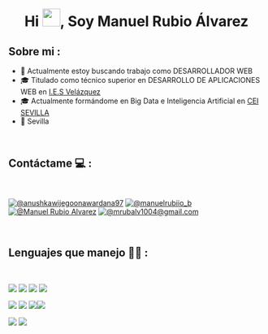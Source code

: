 <h1 align="center">Hi <img src="https://media.giphy.com/media/hvRJCLFzcasrR4ia7z/giphy.gif" width="35">, Soy Manuel Rubio Álvarez</h1>


## Sobre mi :

- 🏢 Actualmente estoy buscando trabajo como DESARROLLADOR WEB
- 🎓 Titulado como técnico superior en DESARROLLO DE APLICACIONES WEB en [I.E.S Velázquez](https://iesvelazquez.org/)
- 🎓 Actualmente formándome en Big Data e Inteligencia Artificial en [CEI SEVILLA](https://cei.es/campus-sevilla/)
- 🏡 Sevilla

<br>

## Contáctame 💻 :

<br>

[![@anushkawijegoonawardana97](https://img.icons8.com/fluency/48/000000/instagram-new.png "@manuelrubiio_b")](https://www.instagram.com/manuelrubiio_b/) [![@manuelrubiio_b](https://img.icons8.com/fluency/48/000000/linkedin.png "@manuel-rubio-álvarez-894378268")](https://www.linkedin.com/in/manuel-rubio-álvarez-894378268/) [![@Manuel Rubio Alvarez](https://img.icons8.com/fluency/48/000000/phone-disconnected.png "@685695363")](tel:685695363) [![@mrubalv1004@gmail.com](https://img.icons8.com/fluency/48/000000/apple-mail.png "@mrubalv1004@gmail.com")](mrubalv1004@gmail.com)

<br>

## Lenguajes que manejo 🧑‍💻 :

<br>

<img src="https://img.icons8.com/color/48/000000/html-5--v1.png"/> <img src="https://img.icons8.com/color/48/000000/css3.png"/> <img src="https://img.icons8.com/color/48/000000/javascript--v1.png"/> <img src="https://img.icons8.com/?size=50&id=dSnah6CSCxRG&format=png&color=000000"/>

<img src="https://img.icons8.com/color/48/000000/java-coffee-cup-logo--v1.png"/> <img src="https://img.icons8.com/?size=50&id=90519&format=png&color=000000"/> <img src="https://img.icons8.com/fluency/48/000000/wordpress.png"/><img src="https://img.icons8.com/?size=50&id=13441&format=png&color=000000"/> 

<img src="https://img.icons8.com/color/48/000000/mysql-logo.png"/> <img src="https://img.icons8.com/color/48/000000/mongodb.png"/>
